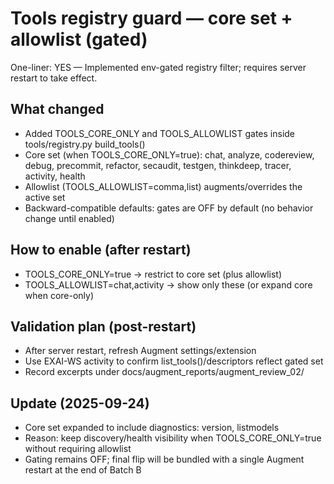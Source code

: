 # Tools registry guard — core set + allowlist (gated)

One-liner: YES — Implemented env-gated registry filter; requires server restart to take effect.

## What changed
- Added TOOLS_CORE_ONLY and TOOLS_ALLOWLIST gates inside tools/registry.py build_tools()
- Core set (when TOOLS_CORE_ONLY=true):
  chat, analyze, codereview, debug, precommit, refactor, secaudit, testgen, thinkdeep, tracer, activity, health
- Allowlist (TOOLS_ALLOWLIST=comma,list) augments/overrides the active set
- Backward-compatible defaults: gates are OFF by default (no behavior change until enabled)

## How to enable (after restart)
- TOOLS_CORE_ONLY=true → restrict to core set (plus allowlist)
- TOOLS_ALLOWLIST=chat,activity → show only these (or expand core when core-only)

## Validation plan (post-restart)
- After server restart, refresh Augment settings/extension
- Use EXAI-WS activity to confirm list_tools()/descriptors reflect gated set
- Record excerpts under docs/augment_reports/augment_review_02/


## Update (2025-09-24)
- Core set expanded to include diagnostics: version, listmodels
- Reason: keep discovery/health visibility when TOOLS_CORE_ONLY=true without requiring allowlist
- Gating remains OFF; final flip will be bundled with a single Augment restart at the end of Batch B
